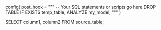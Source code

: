config(
    post_hook = """
        -- Your SQL statements or scripts go here
        DROP TABLE IF EXISTS temp_table;
        ANALYZE my_model;
    """
)

SELECT
    column1,
    column2
FROM
    source_table;
